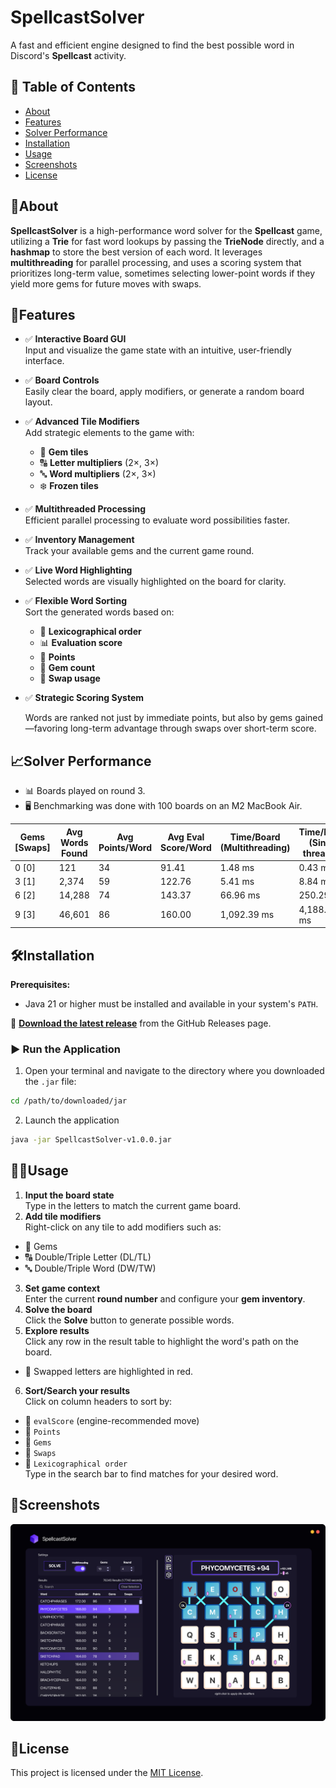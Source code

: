 # SpellcastSolver

A fast and efficient engine designed to find the best possible word in Discord's **Spellcast** activity.

## 📌 Table of Contents
- [About](#about)
- [Features](#features)
- [Solver Performance](#solver-performance)
- [Installation](#installation)
- [Usage](#usage)
- [Screenshots](#screenshots)
- [License](#license)

## 📖About

**SpellcastSolver** is a high-performance word solver for the **Spellcast** game, 
utilizing a **Trie** for fast word lookups by passing the **TrieNode** directly, and a **hashmap**
to store the best version of each word. It leverages **multithreading** for parallel processing,
and uses a scoring system that prioritizes long-term value, sometimes selecting lower-point 
words if they yield more gems for future moves with swaps.

## 🚀Features

- ✅ **Interactive Board GUI**  
  Input and visualize the game state with an intuitive, user-friendly interface.

- ✅ **Board Controls**  
  Easily clear the board, apply modifiers, or generate a random board layout.

- ✅ **Advanced Tile Modifiers**  
  Add strategic elements to the game with:
    - 💎 **Gem tiles**
    - 🔠 **Letter multipliers** (2×, 3×)
    - 🔤 **Word multipliers** (2×, 3×)
    - ❄️ **Frozen tiles**

- ✅ **Multithreaded Processing**  
  Efficient parallel processing to evaluate word possibilities faster.

- ✅ **Inventory Management**  
  Track your available gems and the current game round.

- ✅ **Live Word Highlighting**  
  Selected words are visually highlighted on the board for clarity.

- ✅ **Flexible Word Sorting**  
  Sort the generated words based on:
    - 📖 **Lexicographical order**
    - 📊 **Evaluation score**
    - 💯 **Points**
    - 💎 **Gem count**
    - 🔄 **Swap usage**

- ✅ **Strategic Scoring System**

  Words are ranked not just by immediate points, but also by gems gained—favoring long-term advantage 
  through swaps over short-term score.

## 📈Solver Performance

- 📊 Boards played on round 3.
- 🖥️ Benchmarking was done with 100 boards on an M2 MacBook Air.

| Gems [Swaps] | Avg Words Found | Avg Points/Word | Avg Eval Score/Word | Time/Board (Multithreading) | Time/Board (Single threaded) |
|--------------|-----------------|-----------------|---------------------|-----------------------------|------------------------------|
| 0 [0]        | 121             | 34              | 91.41               | 1.48 ms                     | 0.43 ms                      |
| 3 [1]        | 2,374           | 59              | 122.76              | 5.41 ms                     | 8.84 ms                      |
| 6 [2]        | 14,288          | 74              | 143.37              | 66.96 ms                    | 250.29 ms                    |
| 9 [3]        | 46,601          | 86              | 160.00              | 1,092.39 ms                 | 4,188.90 ms                  |


## 🛠️Installation

**Prerequisites:**
- Java 21 or higher must be installed and available in your system's `PATH`.

🔽 **[Download the latest release](https://github.com/dootz1/SpellcastSolver/releases/latest)** from the GitHub Releases page.

### ▶️ Run the Application

1. Open your terminal and navigate to the directory where you downloaded the `.jar` file:
```bash
cd /path/to/downloaded/jar
```

2. Launch the application 
```bash
java -jar SpellcastSolver-v1.0.0.jar
```

## 🧑‍💻Usage

1. **Input the board state**  
   Type in the letters to match the current game board.
2. **Add tile modifiers**  
   Right-click on any tile to add modifiers such as:
- 💎 Gems
- 🔠 Double/Triple Letter (DL/TL)
- 🔤 Double/Triple Word (DW/TW)
3. **Set game context**  
   Enter the current **round number** and configure your **gem inventory**.
4. **Solve the board**  
   Click the **Solve** button to generate possible words.
5. **Explore results**  
   Click any row in the result table to highlight the word's path on the board.
  - 🔴 Swapped letters are highlighted in red.
6. **Sort/Search your results**  
   Click on column headers to sort by:
  - 🧠 `evalScore` (engine-recommended move)
  - 💯 `Points`
  - 💎 `Gems`
  - 🔄 `Swaps`
  - 📖 `Lexicographical order`  
    Type in the search bar to find matches for your desired word.

## 📸Screenshots

![Alt text](screenshots/screenshot.png?raw=true "Optional Title")

## 📝License

This project is licensed under the [MIT License](LICENSE).